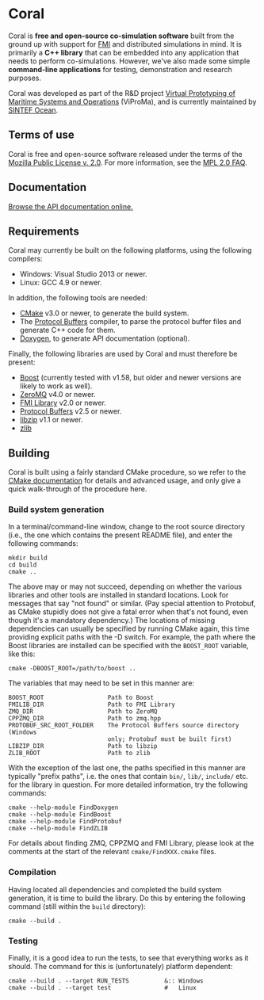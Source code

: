 Coral
=====
Coral is **free and open-source co-simulation software** built from the ground up with support for [FMI](https://fmi-standard.org) and distributed simulations in mind. It is primarily a **C++ library** that can be embedded into any application that needs to perform co-simulations. However, we've also made some simple **command-line applications** for testing, demonstration and research purposes.

Coral was developed as part of the R&D project [Virtual Prototyping of Maritime Systems and Operations](http://viproma.no) (ViProMa), and is currently maintained by [SINTEF Ocean](http://www.sintef.no/en/ocean/).

Terms of use
------------
Coral is free and open-source software released under the terms of the
[Mozilla Public License v. 2.0](http://mozilla.org/MPL/2.0/). For more
information, see the [MPL 2.0 FAQ](https://www.mozilla.org/en-US/MPL/2.0/FAQ/).

Documentation
-------------
[Browse the API documentation online.](https://viproma.github.io/coral)

Requirements
------------
Coral may currently be built on the following platforms, using the following
compilers:

  - Windows: Visual Studio 2013 or newer.
  - Linux:   GCC 4.9 or newer.

In addition, the following tools are needed:

  - [CMake](http://cmake.org) v3.0 or newer, to generate the build system.
  - The [Protocol Buffers](https://developers.google.com/protocol-buffers/)
    compiler, to parse the protocol buffer files and generate C++ code for them.
  - [Doxygen](http://doxygen.org), to generate API documentation (optional).

Finally, the following libraries are used by Coral and must therefore be present:

  - [Boost](http://boost.org) (currently tested with v1.58, but older and newer
    versions are likely to work as well).
  - [ZeroMQ](http://zeromq.org) v4.0 or newer.
  - [FMI Library](http://jmodelica.org/FMILibrary) v2.0 or newer.
  - [Protocol Buffers](https://developers.google.com/protocol-buffers/) v2.5 or
    newer.
  - [libzip](http://www.nih.at/libzip/) v1.1 or newer.
  - [zlib](http://www.zlib.net/)


Building
--------
Coral is built using a fairly standard CMake procedure, so we refer to the
[CMake documentation](http://cmake.org/cmake/help/documentation.html) for
details and advanced usage, and only give a quick walk-through of the procedure
here.

### Build system generation ###

In a terminal/command-line window, change to the root source directory (i.e.,
the one which contains the present README file), and enter the following
commands:

    mkdir build
    cd build
    cmake ..

The above may or may not succeed, depending on whether the various libraries and
other tools are installed in standard locations.  Look for messages that say
"not found" or similar.  (Pay special attention to Protobuf, as CMake stupidly
does not give a fatal error when that's not found, even though it's a mandatory
dependency.)  The locations of missing dependencies can usually be specified
by running CMake again, this time providing explicit paths with the -D switch.
For example, the path where the Boost libraries are installed can be specified
with the `BOOST_ROOT` variable, like this:

    cmake -DBOOST_ROOT=/path/to/boost ..

The variables that may need to be set in this manner are:

    BOOST_ROOT                  Path to Boost
    FMILIB_DIR                  Path to FMI Library
    ZMQ_DIR                     Path to ZeroMQ
    CPPZMQ_DIR                  Path to zmq.hpp
    PROTOBUF_SRC_ROOT_FOLDER    The Protocol Buffers source directory (Windows
                                only; Protobuf must be built first)
    LIBZIP_DIR                  Path to libzip
    ZLIB_ROOT                   Path to zlib

With the exception of the last one, the paths specified in this manner are
typically "prefix paths", i.e. the ones that contain `bin/`, `lib/`, `include/`
etc. for the library in question.  For more detailed information, try the
following commands:

    cmake --help-module FindDoxygen
    cmake --help-module FindBoost
    cmake --help-module FindProtobuf
    cmake --help-module FindZLIB

For details about finding ZMQ, CPPZMQ and FMI Library, please look at the
comments at the start of the relevant `cmake/FindXXX.cmake` files.

### Compilation ###

Having located all dependencies and completed the build system generation, it is
time to build the library.  Do this by entering the following command (still
within the `build` directory):

    cmake --build .

### Testing ###

Finally, it is a good idea to run the tests, to see that everything works as
it should.  The command for this is (unfortunately) platform dependent:

    cmake --build . --target RUN_TESTS          &:: Windows
    cmake --build . --target test               #   Linux

